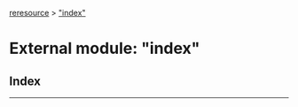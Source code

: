 [reresource](../README.md) > ["index"](../modules/_index_.md)

# External module: "index"

## Index

---

